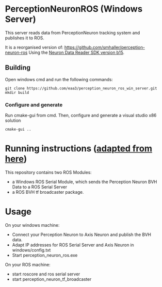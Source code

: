 # PerceptionNeuronROS (Windows Server)

This server reads data from PerceptionNeuron tracking system and publishes it to ROS.

It is a reorganised version of: https://github.com/smhaller/perception-neuron-ros
Using the [Neuron Data Reader SDK version b15](https://neuronmocap.com/software/neuron-data-reader-sdk).

## Building

Open windows cmd and run the following commands:

```
git clone https://github.com/eaa3/perception_neuron_ros_win_server.git
mkdir build
```

### Configure and generate

Run cmake-gui from cmd. Then, configure and generate a visual studio x86 solution

```
cmake-gui ..
```

# Running instructions ([adapted from here](https://github.com/smhaller/perception-neuron-ros))

This repository contains two ROS Modules: 
- a Windows ROS Serial Module, which sends the Perception Neuron BVH Data to a ROS Serial Server 
- a ROS BVH tf broadcaster package.

Usage 
=====
On your windows machine:

- Connect your Perception Neuron to Axis Neuron and publish the BVH data.
- Adapt IP addresses for ROS Serial Server and Axis Neuron in windows/config.txt 
- Start perception_neuron_ros.exe 


On your ROS machine:

- start roscore and ros serial server
- start perception_neuron_tf_broadcaster









